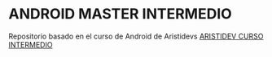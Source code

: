 # ANDROID MASTER INTERMEDIO

Repositorio basado en el curso de Android de Aristidevs [ARISTIDEV CURSO INTERMEDIO](https://www.youtube.com/watch?v=UaR7GSNACsM&t=2400s)